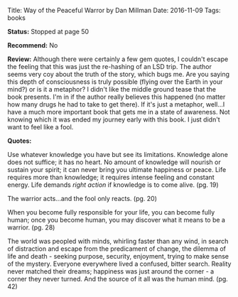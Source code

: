 Title: Way of the Peaceful Warror by Dan Millman
Date: 2016-11-09
Tags: books

**Status:** Stopped at page 50

**Recommend:** No

**Review:** Although there were certainly a few gem quotes, I couldn't escape the feeling that this was just the 
re-hashing of an LSD trip. The author seems very coy about the truth of the story, which bugs me. Are you saying this 
depth of consciousness is truly possible (flying over the Earth in your mind?) or is it a metaphor? I didn't like the 
middle ground tease that the book presents. I'm in if the author really believes this happened (no matter how many 
drugs he had to take to get there). If it's just a metaphor, well...I have a much more important book that gets me in 
a state of awareness. Not knowing which it was ended my journey early with this book. I just didn't want to feel like 
a fool.

**Quotes:**

Use whatever knowledge you have but see its limitations. Knowledge alone does not suffice; it has no heart. No amount 
of knowledge will nourish or sustain your spirit; it can never bring you ultimate happiness or peace. Life requires 
more than knowledge; it requires intense feeling and constant energy. Life demands *right action* if knowledge is to 
come alive. (pg. 19)

The warrior acts...and the fool only reacts. (pg. 20)

When you become fully responsible for your life, you can become fully human; once you become human, you may discover 
what it means to be a warrior. (pg. 28)

The world was peopled with minds, whirling faster than any wind, in search of distraction and escape from the 
predicament of change, the dilemma of life and death - seeking purpose, security, enjoyment, trying to make sense of 
the mystery. Everyone everywhere lived a confused, bitter search. Reality never matched their dreams; happiness was 
just around the corner - a corner they never turned. And the source of it all was the human mind. (pg. 42)

